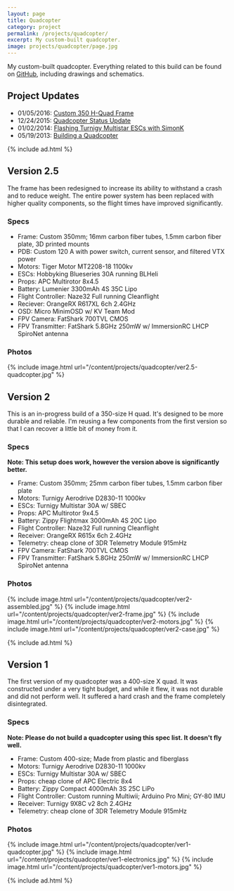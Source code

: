 ```yaml
---
layout: page
title: Quadcopter
category: project
permalink: /projects/quadcopter/
excerpt: My custom-built quadcopter.
image: projects/quadcopter/page.jpg
---
```


My custom-built quadcopter. Everything related to this build can be found on [GitHub](https://github.com/codeThatThinks/Quadcopter), including drawings and schematics.

## Project Updates

* 01/05/2016: [Custom 350 H-Quad Frame](/blog/custom-350-h-quad-frame/)
* 12/24/2015: [Quadcopter Status Update](/blog/quadcopter-status-update/)
* 01/02/2014: [Flashing Turnigy Multistar ESCs with SimonK](/blog/flashing-turnigy-multistar-escs-with-simonk)
* 05/19/2013: [Building a Quadcopter](/blog/building-a-quadcopter)

{% include ad.html %}


## Version 2.5

The frame has been redesigned to increase its ability to withstand a crash and to reduce weight. The entire power system has been replaced with higher quality components, so the flight times have improved significantly.

### Specs

* Frame: Custom 350mm; 16mm carbon fiber tubes, 1.5mm carbon fiber plate, 3D printed mounts
* PDB: Custom 120 A with power switch, current sensor, and filtered VTX power
* Motors: Tiger Motor MT2208-18 1100kv
* ESCs: Hobbyking Blueseries 30A running BLHeli
* Props: APC Multirotor 8x4.5
* Battery: Lumenier 3300mAh 4S 35C Lipo
* Flight Controller: Naze32 Full running Cleanflight
* Reciever: OrangeRX R617XL 6ch 2.4GHz
* OSD: Micro MinimOSD w/ KV Team Mod
* FPV Camera: FatShark 700TVL CMOS
* FPV Transmitter: FatShark 5.8GHz 250mW w/ ImmersionRC LHCP SpiroNet antenna

### Photos

{% include image.html url="/content/projects/quadcopter/ver2.5-quadcopter.jpg" %}

## Version 2

This is an in-progress build of a 350-size H quad. It's designed to be more durable and reliable. I'm reusing a few components from the first version so that I can recover a little bit of money from it.

### Specs

**Note: This setup does work, however the version above is significantly better.**

* Frame: Custom 350mm; 25mm carbon fiber tubes, 1.5mm carbon fiber plate
* Motors: Turnigy Aerodrive D2830-11 1000kv
* ESCs: Turnigy Multistar 30A w/ SBEC
* Props: APC Multirotor 9x4.5
* Battery: Zippy Flightmax 3000mAh 4S 20C Lipo
* Flight Controller: Naze32 Full running Cleanflight
* Receiver: OrangeRX R615x 6ch 2.4GHz
* Telemetry: cheap clone of 3DR Telemetry Module 915mHz
* FPV Camera: FatShark 700TVL CMOS
* FPV Transmitter: FatShark 5.8GHz 250mW w/ ImmersionRC LHCP SpiroNet antenna

### Photos

{% include image.html url="/content/projects/quadcopter/ver2-assembled.jpg" %}
{% include image.html url="/content/projects/quadcopter/ver2-frame.jpg" %}
{% include image.html url="/content/projects/quadcopter/ver2-motors.jpg" %}
{% include image.html url="/content/projects/quadcopter/ver2-case.jpg" %}

{% include ad.html %}


## Version 1

The first version of my quadcopter was a 400-size X quad. It was constructed under a very tight budget, and while it flew, it was not durable and did not perform well. It suffered a hard crash and the frame completely disintegrated.

### Specs

**Note: Please do not build a quadcopter using this spec list. It doesn't fly well.**

* Frame: Custom 400-size; Made from plastic and fiberglass
* Motors: Turnigy Aerodrive D2830-11 1000kv
* ESCs: Turnigy Multistar 30A w/ SBEC
* Props: cheap clone of APC Electric 8x4
* Battery: Zippy Compact 4000mAh 3S 25C LiPo
* Flight Controller: Custom running Multiwii; Arduino Pro Mini; GY-80 IMU
* Receiver: Turnigy 9X8C v2 8ch 2.4GHz
* Telemetry: cheap clone of 3DR Telemetry Module 915mHz

### Photos

{% include image.html url="/content/projects/quadcopter/ver1-quadcopter.jpg" %}
{% include image.html url="/content/projects/quadcopter/ver1-electronics.jpg" %}
{% include image.html url="/content/projects/quadcopter/ver1-motors.jpg" %}

{% include ad.html %}
